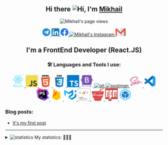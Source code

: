 <h2 align="center">
Hi there 
<img alt="Hi" src="https://media.giphy.com/media/hvRJCLFzcasrR4ia7z/giphy.gif" width="5%">, I'm 
<a href="https://www.linkedin.com/in/mikhail-shokun/" target="blank">Mikhail</a>
</h2>


<p align="center"> 
<img alt="Mikhail's page views" src="https://komarev.com/ghpvc/?username=MikhailShokun">
</p>


<div align="center">
<a href=https://t.me/MiniShok>
  <img alt="Mikhail's Telegram" height="25" width="" src="./icons/telegram.png" />
</a> 
<a href="https://www.linkedin.com/in/mikhail-shokun/" target="blank">
  <img alt="Mikhail's LinkedIN" width="25" src="./icons/linkedin.png" />
</a>
<a href="https://www.facebook.com/minishokun" target="blank">
  <img alt="Mikhail's Facebook" width="25" src="./icons/fb_icon.png" />
</a>
<a href="https://www.instagram.com/mikhailshokun/" target="blank">
  <img alt="Mikhail's Instagram" width="25" src="https://raw.githubusercontent.com/hussainweb/hussainweb/main/icons/instagram.png" />
</a>
<a href=mailto:minishokun@gmail.com target="blank">
  <img alt="Mikhail's Gmail" src="./icons/gmail.png" height="25"/>
</a>


</div>

<h2 align="center">I'm a FrontEnd Developer (React.JS)</h2>

<h3 align="center">🛠 Languages and Tools I use:</h3>

<p align="center">

<a href="https://reactjs.org/" target="_blank"> 
<img alt="react" src="https://raw.githubusercontent.com/devicons/devicon/master/icons/react/react-original-wordmark.svg" width="40" height="40"/> 
</a>
<a href="https://developer.mozilla.org/en-US/docs/Web/JavaScript" target="_blank"> 
<img alt="javascript" src="https://raw.githubusercontent.com/devicons/devicon/master/icons/javascript/javascript-original.svg" width="40" height="40"/>
</a>
<a href="https://www.w3.org/html/" target="_blank">
<img alt="html5" src="https://raw.githubusercontent.com/devicons/devicon/master/icons/html5/html5-original-wordmark.svg" width="40" height="40"/> 
</a>
<a href="https://www.w3schools.com/css/" target="_blank">
<img alt="css3" src="https://raw.githubusercontent.com/devicons/devicon/master/icons/css3/css3-original-wordmark.svg" width="40" height="40"/> 
</a> 
<a href="https://www.typescriptlang.org/" target="_blank"> 
<img alt="typescript" src="https://raw.githubusercontent.com/devicons/devicon/master/icons/typescript/typescript-original.svg" width="40" height="40"/> 
</a>
<a href="https://getbootstrap.com" target="_blank"> 
<img alt="bootstrap" src="https://raw.githubusercontent.com/devicons/devicon/master/icons/bootstrap/bootstrap-plain-wordmark.svg" width="40" height="40"/> 
</a> 
<a href="https://git-scm.com/" target="_blank">
<img src="https://www.vectorlogo.zone/logos/git-scm/git-scm-icon.svg" alt="git" width="40" height="40"/> 
</a> 
<a href="https://postman.com" target="_blank"> 
<img src="https://www.vectorlogo.zone/logos/getpostman/getpostman-icon.svg" alt="postman" width="40" height="40"/> 
</a>
<a href="https://sass-lang.com" target="_blank"> 
<img alt="sass" src="https://raw.githubusercontent.com/devicons/devicon/master/icons/sass/sass-original.svg" width="40" height="40"/> 
</a>
<a href="https://code.visualstudio.com/" target="_blank">
<img alt="Visual Studio Code" src="./icons/vsc.svg" width="40" height="40"/>
</a>
<a href="https://www.jetbrains.com/ru-ru/phpstorm/" target="_blank">
<img alt="PHP Storm" src="./icons/PhpStorm.svg" width="40" height="40"/>
</a>
<a href="https://firebase.google.com/" target="_blank">
<img alt="firebase" src="./icons/firebase.svg" width="40" height="40"/>
</a>
<a href="https://mui.com/" target="_blank">
<img alt="mui" src="./icons/mui.svg" width="40" height="40"/>
</a>
<a href="https://styled-components.com/" target="_blank">
<img alt="styled components" src="./icons/styled_components.png" width="40" height="40"/>
</a>
<a href="https://gulpjs.com/" target="_blank">
<img alt="gulp" src="./icons/Gulp.js_Logo.svg" width="40" height="40"/>
</a>
<a href="https://www.npmjs.com/" target="_blank">
<img alt="npm" src="./icons/Npm-logo.svg" width="40" height="40"/>
</a>
<a href="https://webpack.js.org/" target="_blank">
<img alt="webpack" src="./icons/webpack.svg" width="40" height="40"/>
</a>

</p>


<h3> Blog posts: </h3>

<!-- BLOG-POST-LIST:START -->
- [It&#39;s my first post](https://dev.to/minishok/its-my-first-post-2dn5)
<!-- BLOG-POST-LIST:END -->

<hr/>

<details>
  <summary>
<img alt="statistics" src="https://media.giphy.com/media/jUQHpQ3UjFBfRlQekP/giphy.gif" width="5%"> 
My statistics: 🔽🔽🔽</summary>
<div align="center">
 <img  alt="MikhailShokun's github stats" src=https://github-profile-trophy.vercel.app/?username=MikhailShokun&theme=darkhub />

<div align="center">
    <img style="margin-bottom: 15px" alt="codeSTACKr's GitHub Stats" src="https://github-readme-stats.vercel.app/api?username=MikhailShokun&show_icons=true"/>
   <img  alt="codeSTACKr's GitHub Stats" src="https://github-readme-stats.vercel.app/api/top-langs/?username=MikhailShokun&langs_count=8&layout=compact"/>
</div>
  <img  src="https://github-readme-streak-stats.herokuapp.com/?user=MikhailShokun&theme=radical&hide_border=true"/>
 </div>
<hr />
<p align="center">
If you like what I do, maybe
consider <a href="https://www.buymeacoffee.com/minishokun" target="_blank"><img width="130" alt="Buy Me A Coffee" src="https://cdn.buymeacoffee.com/buttons/v2/default-red.png"></a>
🥺👉👈
</p>
</details>
